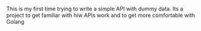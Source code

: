 This is my first time trying to write a simple API with dummy data.
Its a project to get familiar with hiw APIs work and to get more comfortable with Golang
